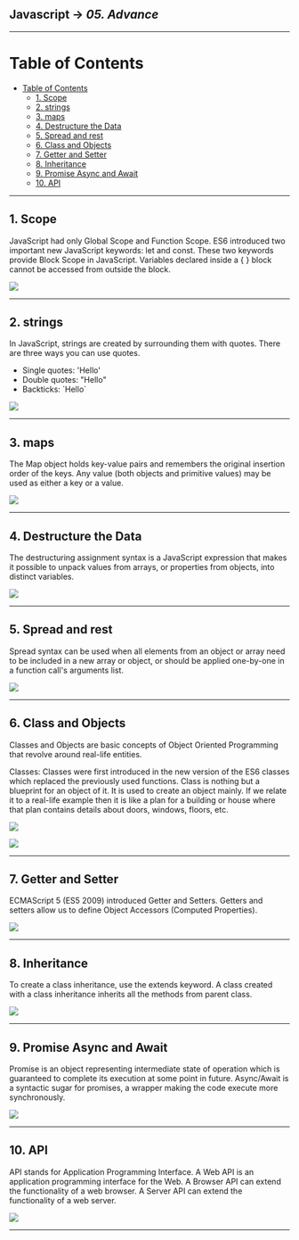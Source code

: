 ## Javascript -> <em>05. Advance</em> 

<hr/>

# Table of Contents 
- [Table of Contents](#table-of-contents)
  - [1. Scope](#1-scope)
  - [2. strings](#2-strings)
  - [3. maps](#3-maps)
  - [4. Destructure the Data](#4-destructure-the-data)
  - [5. Spread and rest](#5-spread-and-rest)
  - [6. Class and Objects](#6-class-and-objects)
  - [7. Getter and Setter](#7-getter-and-setter)
  - [8. Inheritance](#8-inheritance)
  - [9. Promise Async and Await](#9-promise-async-and-await)
  - [10. API](#10-api)

<hr/>

## 1. Scope

JavaScript had only Global Scope and Function Scope. ES6 introduced two important new JavaScript keywords: let and const. These two keywords provide Block Scope in JavaScript. Variables declared inside a { } block cannot be accessed from outside the block.

![](./00.%20Output/01.%20scope.png)

<hr/>

## 2. strings

In JavaScript, strings are created by surrounding them with quotes. There are three ways you can use quotes.
- Single quotes: 'Hello'
- Double quotes: "Hello"
- Backticks: \`Hello`

![](./00.%20Output/02.%20strings.png)

<hr/>

## 3. maps

The Map object holds key-value pairs and remembers the original insertion order of the keys. Any value (both objects and primitive values) may be used as either a key or a value.

![](./00.%20Output/03.%20maps.png)

<hr/>

## 4. Destructure the Data

The destructuring assignment syntax is a JavaScript expression that makes it possible to unpack values from arrays, or properties from objects, into distinct variables.

![](./00.%20Output/04.%20pickData.png)

<hr/>

## 5. Spread and rest

Spread syntax can be used when all elements from an object or array need to be included in a new array or object, or should be applied one-by-one in a function call's arguments list.

![](./00.%20Output/05.%20spreadRest.png)

<hr/>

## 6. Class and Objects

Classes and Objects are basic concepts of Object Oriented Programming that revolve around real-life entities. 

Classes: Classes were first introduced in the new version of the ES6 classes which replaced the previously used functions. Class is nothing but a blueprint for an object of it. It is used to create an object mainly. If we relate it to a real-life example then it is like a plan for a building or house where that plan contains details about doors, windows, floors, etc. 

![](./00.%20Output/06.%20class.png)

![](./00.%20Output/07.%20classObjects.png)

<hr/>

## 7. Getter and Setter

ECMAScript 5 (ES5 2009) introduced Getter and Setters.
Getters and setters allow us to define Object Accessors (Computed Properties).

![](./00.%20Output/08.%20getterSetter.png)

<hr/>

## 8. Inheritance

To create a class inheritance, use the extends keyword. A class created with a class inheritance inherits all the methods from parent class.

![](./00.%20Output/09.%20Inheritance.png)

<hr/>

## 9. Promise Async and Await

Promise is an object representing intermediate state of operation which is guaranteed to complete its execution at some point in future.
Async/Await is a syntactic sugar for promises, a wrapper making the code execute more synchronously.

![](./00.%20Output/10.%20Promise.png)

<hr/>

## 10. API

API stands for Application Programming Interface.
A Web API is an application programming interface for the Web.
A Browser API can extend the functionality of a web browser.
A Server API can extend the functionality of a web server.

![](./00.%20Output/11.%20API.png)

<hr/>